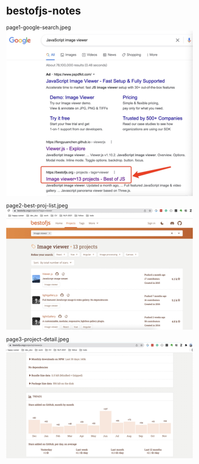 # bestofjs-notes

page1-google-search.jpeg
![](page1-google-search.jpeg)

page2-best-proj-list.jpeg
![](page2-best-proj-list.jpeg)

page3-project-detail.jpeg
![](page3-project-detail.jpeg)
